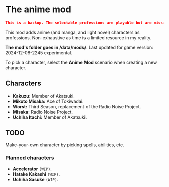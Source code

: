 # The anime mod

```json
This is a backup. The selectable professions are playable but are missing abilities, or their abilities are unfinished.
```

This mod adds anime (and manga, and light novel) characters as professions.  Non-exhaustive as time is a limited resource in my reality.

**The mod's folder goes in /data/mods/**.  Last updated for game version: 2024-12-08-2245 experimental.

To pick a character, select the **Anime Mod** scenario when creating a new character.


## Characters
* **Kakuzu:** Member of Akatsuki.
* **Mikoto Misaka:** Ace of Tokiwadai.
* **Worst:** Third Season, replacement of the Radio Noise Project.
* **Misaka:** Radio Noise Project.
* **Uchiha Itachi:** Member of Akatsuki.


## TODO
Make-your-own character by picking spells, abilities, etc.

### Planned characters
* **Accelerator** `(WIP)`.
* **Hatake Kakashi** `(WIP)`.
* **Uchiha Sasuke** `(WIP)`.


